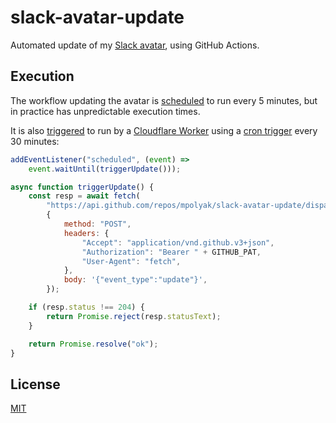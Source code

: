 # slack-avatar-update
Automated update of my [Slack avatar](https://github.com/mpolyak/slack-abstract), using GitHub Actions.

## Execution

The workflow updating the avatar is [scheduled](https://docs.github.com/en/actions/learn-github-actions/events-that-trigger-workflows#scheduled-events) to run every 5 minutes, but in practice has unpredictable execution times.

It is also [triggered](https://docs.github.com/en/actions/learn-github-actions/events-that-trigger-workflows#repository_dispatch) to run by a [Cloudflare Worker](https://workers.cloudflare.com/) using a [cron trigger](https://developers.cloudflare.com/workers/platform/cron-triggers) every 30 minutes:

```javascript
addEventListener("scheduled", (event) =>
    event.waitUntil(triggerUpdate()));

async function triggerUpdate() {
    const resp = await fetch(
        "https://api.github.com/repos/mpolyak/slack-avatar-update/dispatches",
        {
            method: "POST",
            headers: {
                "Accept": "application/vnd.github.v3+json",
                "Authorization": "Bearer " + GITHUB_PAT,
                "User-Agent": "fetch",
            },
            body: '{"event_type":"update"}',
        });

    if (resp.status !== 204) {
        return Promise.reject(resp.statusText);
    }

    return Promise.resolve("ok");
}
```

## License
[MIT](LICENSE)
